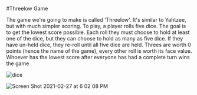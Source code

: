 #Threelow Game

The game we're going to make is called 'Threelow'. It's similar to Yahtzee, but
with much simpler scoring. To play, a player rolls five dice. The goal is to get
the lowest score possible. Each roll they must choose to hold at least one of
the dice, but they can choose to hold as many as five dice. If they have
un-held dice, they re-roll until all five dice are held.
Threes are worth 0 points (hence the name of the game), every other roll is
worth its face value. Whoever has the lowest score after everyone has had a
complete turn wins the game

![dice](https://user-images.githubusercontent.com/69213274/109410876-0058d400-7953-11eb-859f-9f7e5ebff90c.gif)

![Screen Shot 2021-02-27 at 6 02 08 PM](https://user-images.githubusercontent.com/69213274/109405495-eead0780-7925-11eb-8675-9cee56ed7a0f.png)

